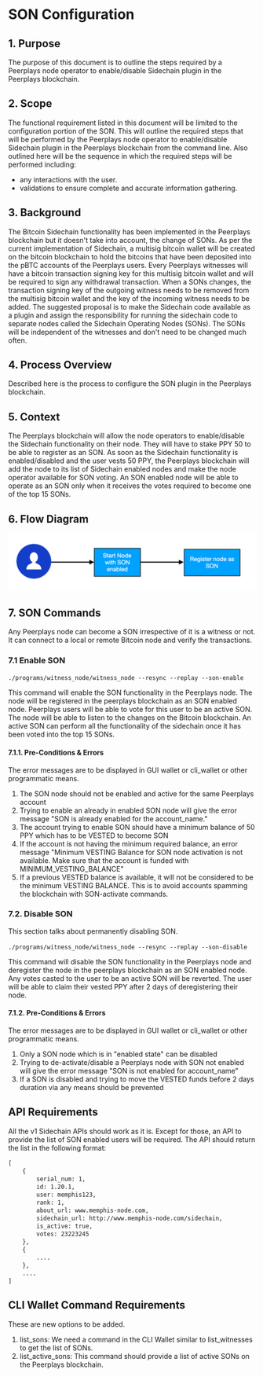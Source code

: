 # SON Configuration

## 1. Purpose

The purpose of this document is to outline the steps required by a Peerplays node operator to enable/disable Sidechain plugin in the Peerplays blockchain.

## 2. Scope

The functional requirement listed in this document will be limited to the configuration portion of the SON. This will outline the required steps that will be performed by the Peerplays node operator to enable/disable Sidechain plugin in the Peerplays blockchain from the command line. Also outlined here will be the sequence in which the required steps will be performed including:

* any interactions with the user.
* validations to ensure complete and accurate information gathering.

## 3. Background

The Bitcoin Sidechain functionality has been implemented in the Peerplays blockchain but it doesn't take into account, the change of SONs. As per the current implementation of Sidechain, a multisig bitcoin wallet will be created on the bitcoin blockchain to hold the bitcoins that have been deposited into the pBTC accounts of the Peerplays users. Every Peerplays witnesses will have a bitcoin transaction signing key for this multisig bitcoin wallet and will be required to sign any withdrawal transaction. When a SONs changes, the transaction signing key of the outgoing witness needs to be removed from the multisig bitcoin wallet and the key of the incoming witness needs to be added. The suggested proposal is to make the Sidechain code available as a plugin and assign the responsibility for running the sidechain code to separate nodes called the Sidechain Operating Nodes \(SONs\). The SONs will be independent of the witnesses and don't need to be changed much often.

## 4. Process Overview

Described here is the process to configure the SON plugin in the Peerplays blockchain.

## 5. Context

The Peerplays blockchain will allow the node operators to enable/disable the Sidechain functionality on their node. They will have to stake PPY 50 to be able to register as an SON. As soon as the Sidechain functionality is enabled/disabled and the user vests 50 PPY, the Peerplays blockchain will add the node to its list of Sidechain enabled nodes and make the node operator available for SON voting. An SON enabled node will be able to operate as an SON only when it receives the votes required to become one of the top 15 SONs.

## 6. Flow Diagram

![](../../../../.gitbook/assets/0%20%282%29.png)

## **7. SON Commands**

Any Peerplays node can become a SON irrespective of it is a witness or not. It can connect to a local or remote Bitcoin node and verify the transactions.

### **7.1 Enable SON**

`./programs/witness_node/witness_node --resync --replay --son-enable`

This command will enable the SON functionality in the Peerplays node. The node will be registered in the peerplays blockchain as an SON enabled node. Peerplays users will be able to vote for this user to be an active SON. The node will be able to listen to the changes on the Bitcoin blockchain. An active SON can  perform all the functionality of the sidechain once it has been voted into the top 15 SONs.

#### **7.1.1. Pre-Conditions & Errors**

The error messages are to be displayed in GUI wallet or cli\_wallet or other programmatic means.

1. The SON node should not be enabled and active for the same Peerplays account
2. Trying to enable an already in enabled SON node will give the error message "SON is already enabled for the account\_name."
3. The account trying to enable SON should have a minimum balance of 50 PPY which has to be VESTED to become SON
4. If the account is not having the minimum required balance, an error message "Minimum VESTING Balance for SON node activation is not available. Make sure that the account is funded with MINIMUM\_VESTING\_BALANCE"
5. If a previous VESTED balance is available, it will not be considered to be the minimum VESTING BALANCE. This is to avoid accounts spamming the blockchain with SON-activate commands.

### **7.2. Disable SON**

This section talks about permanently disabling SON.

`./programs/witness_node/witness_node --resync --replay --son-disable`

This command will disable the SON functionality in the Peerplays node and deregister the node in the peerplays blockchain as an SON enabled node. Any votes casted to the user to be an active SON will be reverted. The user will be able to claim their vested PPY after 2 days of deregistering their node.

#### **7.1.2. Pre-Conditions & Errors**

The error messages are to be displayed in GUI wallet or cli\_wallet or other programmatic means.

1. Only a SON node which is in "enabled state" can be disabled
2. Trying to de-activate/disable a Peerplays node with SON not enabled will give the error message "SON is not enabled for account\_name" 
3. If a SON is disabled and trying to move the VESTED funds before 2 days duration via any means should be prevented

## API Requirements

All the v1 Sidechain APIs should work as it is. Except for those, an API to provide the list of SON enabled users will be required. The API should return the list in the following format:

```text
[
    {
        serial_num: 1,
        id: 1.20.1,
        user: memphis123,
        rank: 1,
        about_url: www.memphis-node.com,
        sidechain_url: http://www.memphis-node.com/sidechain,
        is_active: true,
        votes: 23223245
    },
    {
        ....
    },
    ....
]
```

## CLI Wallet Command Requirements

These are new options to be added.

1. list\_sons: We need a command in the CLI Wallet similar to list\_witnesses to get the list of SONs.
2. list\_active\_sons: This command should provide a list of active SONs on the Peerplays blockchain.


